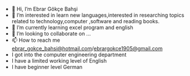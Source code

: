 - 👋 Hi, I’m Ebrar Gökçe Bahşi
- 👀 I’m interested in learn new languages,interested in researching topics related to technology,computer ,software and reading books.
- 🌱 I’m currently learning excel program and english
- 💞️ I’m looking to collaborate on ...
- 📫 How to reach me ebrar_gokce_bahsi@hotmail.com/ebrargokce1905@gmail.com
- I got into the computer engineering department
- I have a limited working level of English
- I have beginner level German
<!---
ebrargokce1905/ebrargokce1905 is a ✨ special ✨ repository because its `README.md` (this file) appears on your GitHub profile.
You can click the Preview link to take a look at your changes.
--->
